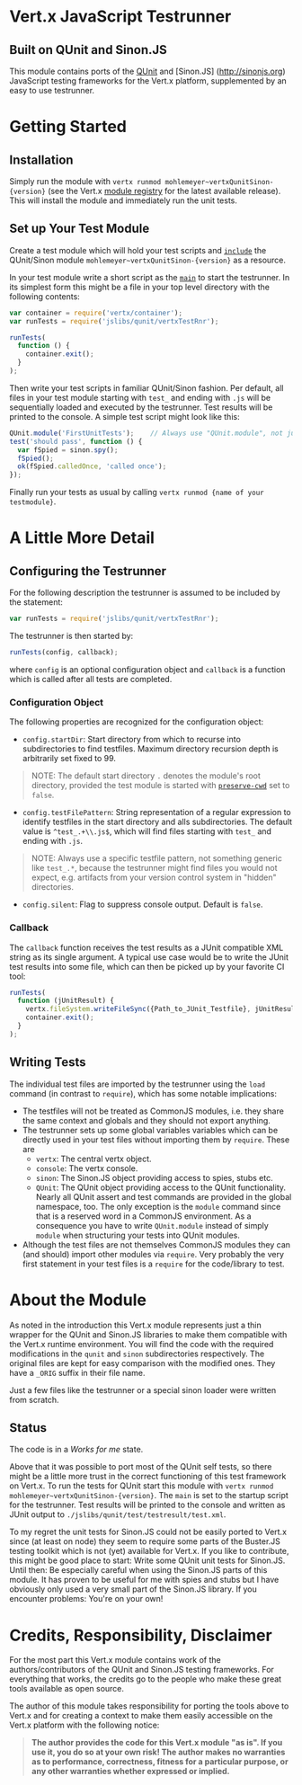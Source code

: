 # Vert.x JavaScript Testrunner
## Built on QUnit and  Sinon.JS
This module contains ports of the [QUnit](http://qunitjs.com) and
[Sinon.JS] (http://sinonjs.org) JavaScript testing frameworks for the Vert.x
platform, supplemented by an easy to use testrunner.

# Getting Started
## Installation
Simply run the module with `vertx runmod mohlemeyer~vertxQunitSinon-{version}`
(see the Vert.x [module registry](http://modulereg.vertx.io) for the latest
available release). This will install the module and immediately run the unit
tests.

## Set up Your Test Module
Create a test module which will hold your test scripts and
[`include`](http://vertx.io/mods_manual.html#includes) the QUnit/Sinon module
`mohlemeyer~vertxQunitSinon-{version}` as a resource.

In your test module write a short script as the
[`main`](http://vertx.io/mods_manual.html#main) to start the testrunner.
In its simplest form this might be a file in your top level directory with the
following contents:

```javascript
var container = require('vertx/container');
var runTests = require('jslibs/qunit/vertxTestRnr');

runTests(
  function () {
    container.exit();
  }
);
```
Then write your test scripts in familiar QUnit/Sinon fashion. Per default, all
files in your test module starting with `test_` and ending with `.js` will be
sequentially loaded and executed by the testrunner. Test results will be
printed to the console. A simple test script might look like this:

```javascript
QUnit.module('FirstUnitTests');    // Always use "QUnit.module", not just "module"
test('should pass', function () {
  var fSpied = sinon.spy();
  fSpied();
  ok(fSpied.calledOnce, 'called once');
});
```
Finally run your tests as usual  by calling
`vertx runmod {name of your testmodule}`.

# A Little More Detail
## Configuring the Testrunner
For the following description the testrunner is assumed to be included by the
statement:
```javascript
var runTests = require('jslibs/qunit/vertxTestRnr');
```
The testrunner is then started by:
```javascript
runTests(config, callback);
```
where `config` is an optional configuration object and `callback` is a function
which is called after all tests are completed.

### Configuration Object
The following properties are recognized for the configuration object:
* `config.startDir`: Start directory from which to recurse into
subdirectories to find testfiles. Maximum directory recursion depth is
arbitrarily set fixed to 99.

> NOTE: The default start directory  `.` denotes the module's root directory,
provided the test module is started with
[`preserve-cwd`](http://vertx.io/mods_manual.html#preserve-cwd) set to `false`.

* `config.testFilePattern`: String representation of a regular
expression to identify testfiles in the start directory and alls subdirectories.
The default value is `^test_.+\\.js$`, which will find files starting with
`test_` and ending with `.js`.

> NOTE: Always use a specific testfile pattern, not something generic like
<code>test_.*</code>, because the testrunner might find files you would not
expect, e.g. artifacts from your version control system in "hidden" directories.

* `config.silent`: Flag to suppress console output. Default is `false`.

### Callback
The `callback` function receives the test results as a JUnit compatible XML
string as its single argument. A typical use case would be to write the JUnit
test results into some file, which can then be picked up by your favorite
CI tool:
```javascript
runTests(
  function (jUnitResult) {
    vertx.fileSystem.writeFileSync({Path_to_JUnit_Testfile}, jUnitResult);
    container.exit();
  }
);
```

## Writing Tests
The individual test files are imported by the testrunner using the `load`
command (in contrast to `require`), which has some notable implications:
* The testfiles will not be treated as CommonJS modules, i.e. they share the
same context and globals and they should not export anything.
* The testrunner sets up some global variables variables which can be directly
used in your test files without importing them by `require`. These are
	* `vertx`: The central vertx object.
	* `console`: The vertx console.
	* `sinon`: The Sinon.JS object providing access to spies, stubs etc.
	* `QUnit`: The QUnit object providing access to the QUnit functionality.
	Nearly all QUnit assert and test commands are provided in the global
	namespace, too. The only exception is the `module` command since that is
	a reserved word in a CommonJS environment. As a consequence you have to
	write `QUnit.module` instead of simply `module` when structuring your tests
	into QUnit modules.
* Although the test files are not themselves CommonJS modules they can (and
should) import other modules via `require`. Very probably the very first
statement in your test files is a `require` for the code/library to test.

# About the Module
As noted in the introduction this Vert.x module represents just a thin wrapper
for the QUnit and Sinon.JS libraries to make them compatible with the Vert.x
runtime environment. You will find the code with the required modifications in
the `qunit` and `sinon` subdirectories respectively. The original files are
kept for easy comparison with the modified ones. They have a `_ORIG` suffix
in their file name.

Just a few files like the testrunner or a special sinon loader were written
from scratch.

## Status
The code is in a *Works for me* state.

Above that it was possible to port most of the QUnit self tests, so there might
be a little more trust in the correct functioning of this test framework on
Vert.x. To run the tests for QUnit start this module with
`vertx runmod mohlemeyer~vertxQunitSinon-{version}`. The `main` is set to the
startup script for the testrunner. Test results will be printed to the console
and written as JUnit output to `./jslibs/qunit/test/testresult/test.xml`.

To my regret the unit tests for Sinon.JS could not be easily ported to Vert.x
since (at least on node) they seem to require some parts of the Buster.JS
testing toolkit which is not (yet) available for Vert.x. If you like to
contribute, this might be good place to start: Write some QUnit unit tests
for Sinon.JS. Until then: Be especially careful when using the Sinon.JS parts
of this module. It has proven to be useful for me with spies and stubs but I
have obviously only used a very small part of the Sinon.JS library. If you
encounter problems: You're on your own!

# Credits, Responsibility, Disclaimer
For the most part this Vert.x module contains work of the authors/contributors
of the QUnit and Sinon.JS testing frameworks. For everything that works, the
credits go to the people who make these great tools available as open source.

The author of this module takes responsibility for porting the tools above to
Vert.x and for creating a context to make them easily accessible on the Vert.x
platform with the following notice:

> **The author provides the code for this Vert.x module "as is". If you use it,
you do so at your own risk! The author makes no warranties as to performance,
correctness, fitness for a particular purpose, or any other warranties whether
expressed or implied.**